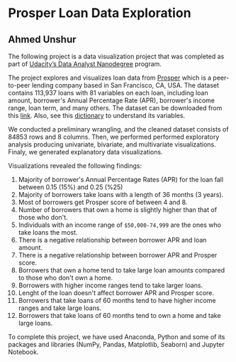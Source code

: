 # Prosper Loan Data Exploration

## Ahmed Unshur


The following project is a data visualization project that was completed as part of [Udacity’s Data Analyst Nanodegree](https://www.udacity.com/course/data-analyst-nanodegree--nd002) program.

The project explores and visualizes loan data from [Prosper](https://www.prosper.com/) which is a peer-to-peer lending company based in San Francisco, CA, USA. The dataset contains 113,937 loans with 81 variables on each loan, including loan amount, borrower's Annual Percentage Rate (APR), borrower's income range, loan term, and many others. The dataset can be downloaded from this [link](https://s3.amazonaws.com/udacity-hosted-downloads/ud651/prosperLoanData.csv). Also, see this [dictionary](https://www.google.com/url?q=https://docs.google.com/spreadsheet/ccc?key%3D0AllIqIyvWZdadDd5NTlqZ1pBMHlsUjdrOTZHaVBuSlE%26usp%3Dsharing&sa=D&ust=1554486256024000) to understand its variables.

We conducted a preliminary wrangling, and the cleaned dataset consists of 84853 rows and 8 columns. Then, we performed performed exploratory analysis producing univariate, bivariate, and multivariate visualizations. Finaly, we generated explanatory data visualizations.

Visualizations revealed the following findings:
1.  Majority of borrower's Annual Percentage Rates (APR) for the loan fall between 0.15 (15%) and 0.25 (%25)
2.  Majority of borrowers take loans with a length of 36 months (3 years).
3.  Most of borrowers get Prosper score of between 4 and 8.
4.  Number of borrowers that own a home is slightly higher than that of those who don't.
5.  Individuals with an income range of `$50,000-74,999` are the ones who take loans the most.
6.  There is a negative relationship between borrower APR and loan amount.
7.  There is a negative relationship between borrower APR and Prosper score.
8.  Borrowers that own a home tend to take large loan amounts compared to those who don't own a home.
9.  Borrowers with higher income ranges tend to take larger loans.
10.  Lenght of the loan doesn't affect borrower APR and Prosper score.
11.  Borrowers that take loans of 60 months tend to have higher income ranges and take large loans.
12.  Borrowers that take loans of 60 months tend to own a home and take large loans.

To complete this project, we have used Anaconda, Python and some of its packages and libraries (NumPy, Pandas, Matplotlib, Seaborn) and Jupyter Notebook.

